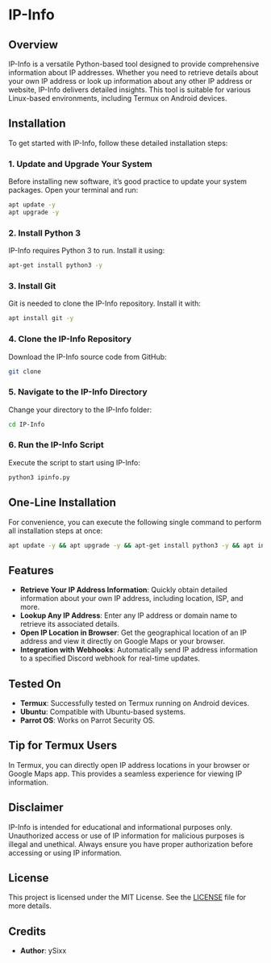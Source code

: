 # IP-Info

## Overview

IP-Info is a versatile Python-based tool designed to provide comprehensive information about IP addresses. Whether you need to retrieve details about your own IP address or look up information about any other IP address or website, IP-Info delivers detailed insights. This tool is suitable for various Linux-based environments, including Termux on Android devices.

## Installation

To get started with IP-Info, follow these detailed installation steps:

### 1. Update and Upgrade Your System

Before installing new software, it’s good practice to update your system packages. Open your terminal and run:

```bash
apt update -y
apt upgrade -y
```

### 2. Install Python 3

IP-Info requires Python 3 to run. Install it using:

```bash
apt-get install python3 -y
```

### 3. Install Git

Git is needed to clone the IP-Info repository. Install it with:

```bash
apt install git -y
```

### 4. Clone the IP-Info Repository

Download the IP-Info source code from GitHub:

```bash
git clone 
```

### 5. Navigate to the IP-Info Directory

Change your directory to the IP-Info folder:

```bash
cd IP-Info
```

### 6. Run the IP-Info Script

Execute the script to start using IP-Info:

```bash
python3 ipinfo.py
```

## One-Line Installation

For convenience, you can execute the following single command to perform all installation steps at once:

```bash
apt update -y && apt upgrade -y && apt-get install python3 -y && apt install git -y && git clone && cd IP-Info && python3 ipinfo.py
```

## Features

- **Retrieve Your IP Address Information**: Quickly obtain detailed information about your own IP address, including location, ISP, and more.
- **Lookup Any IP Address**: Enter any IP address or domain name to retrieve its associated details.
- **Open IP Location in Browser**: Get the geographical location of an IP address and view it directly on Google Maps or your browser.
- **Integration with Webhooks**: Automatically send IP address information to a specified Discord webhook for real-time updates.

## Tested On

- **Termux**: Successfully tested on Termux running on Android devices.
- **Ubuntu**: Compatible with Ubuntu-based systems.
- **Parrot OS**: Works on Parrot Security OS.

## Tip for Termux Users

In Termux, you can directly open IP address locations in your browser or Google Maps app. This provides a seamless experience for viewing IP information.

## Disclaimer

IP-Info is intended for educational and informational purposes only. Unauthorized access or use of IP information for malicious purposes is illegal and unethical. Always ensure you have proper authorization before accessing or using IP information.

## License

This project is licensed under the MIT License. See the [LICENSE](LICENSE) file for more details.

## Credits

- **Author**: ySixx

